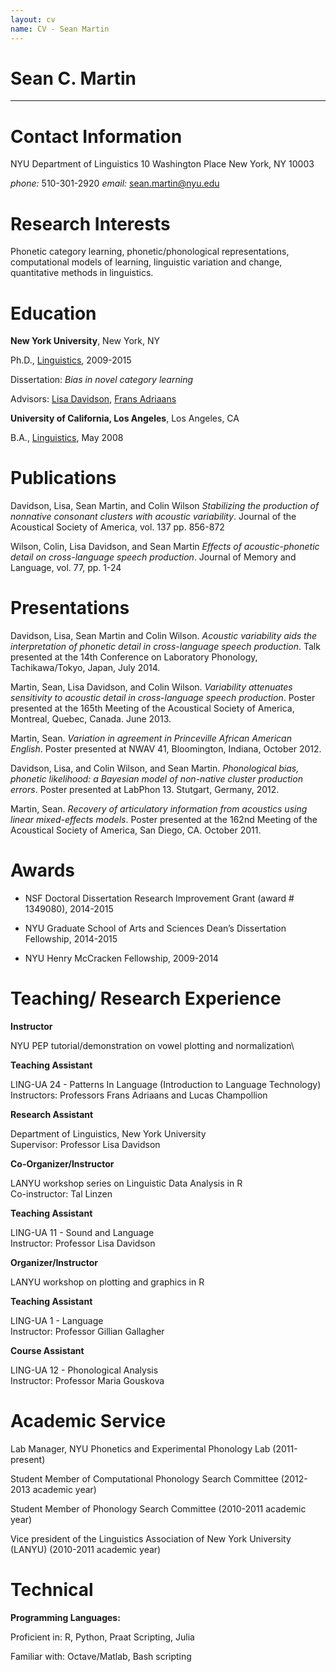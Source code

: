 ```yaml
---
layout: cv
name: CV - Sean Martin
---
```


# Sean C. Martin
-----------------------------------------

Contact Information
===================

NYU Department of Linguistics
10 Washington Place
New York, NY 10003

*phone:* 510-301-2920
*email:* sean.martin@nyu.edu

Research Interests
==================

Phonetic category learning, phonetic/phonological representations,
computational models of learning, linguistic variation and change,
quantitative methods in linguistics.

Education
=========

**New York University**, New York, NY

Ph.D., [Linguistics](http://linguistics.as.nyu.edu/), 2009-2015

Dissertation: *Bias in novel category learning*

Advisors: [Lisa Davidson](https://wp.nyu.edu/lisa_davidson/), [Frans
Adriaans](https://files.nyu.edu/fa46/public/)

**University of California, Los Angeles**, Los Angeles, CA

B.A., [Linguistics](http://www.linguistics.ucla.edu/), May 2008

Publications
============

Davidson, Lisa, Sean Martin, and Colin Wilson *Stabilizing the
production of nonnative consonant clusters with acoustic variability*.
Journal of the Acoustical Society of America, vol. 137 pp. 856-872

Wilson, Colin, Lisa Davidson, and Sean Martin *Effects of
acoustic-phonetic detail on cross-language speech production*.
Journal of Memory and Language, vol. 77, pp. 1-24

Presentations
=============

Davidson, Lisa, Sean Martin and Colin Wilson. *Acoustic variability aids
the interpretation of phonetic detail in cross-language speech
production*.
Talk presented at the 14th Conference on Laboratory Phonology,
Tachikawa/Tokyo, Japan, July 2014.

Martin, Sean, Lisa Davidson, and Colin Wilson. *Variability attenuates
sensitivity to acoustic detail in cross-language speech production*.
Poster presented at the 165th Meeting of the Acoustical Society of
America, Montreal, Quebec, Canada. June 2013.

Martin, Sean. *Variation in agreement in Princeville African American
English*.
Poster presented at NWAV 41, Bloomington, Indiana, October 2012.

Davidson, Lisa, and Colin Wilson, and Sean Martin. *Phonological bias,
phonetic likelihood: a Bayesian model of non-native cluster production
errors*.
Poster presented at LabPhon 13. Stutgart, Germany, 2012.

Martin, Sean. *Recovery of articulatory information from acoustics using
linear mixed-effects models*.
Poster presented at the 162nd Meeting of the Acoustical Society of
America, San Diego, CA. October 2011.

Awards
======

-   NSF Doctoral Dissertation Research Improvement Grant (award \#
    1349080), 2014-2015

-   NYU Graduate School of Arts and Sciences Dean’s Dissertation
    Fellowship, 2014-2015

-   NYU Henry McCracken Fellowship, 2009-2014

Teaching/ Research Experience
=============================

**Instructor**

NYU PEP tutorial/demonstration on vowel plotting and normalization\

**Teaching Assistant**

LING-UA 24 - Patterns In Language (Introduction to Language Technology)\
Instructors: Professors Frans Adriaans and Lucas Champollion

**Research Assistant**

Department of Linguistics, New York University\
Supervisor: Professor Lisa Davidson

**Co-Organizer/Instructor**

LANYU workshop series on Linguistic Data Analysis in R\
Co-instructor: Tal Linzen

**Teaching Assistant**

LING-UA 11 - Sound and Language\
Instructor: Professor Lisa Davidson

**Organizer/Instructor**

LANYU workshop on plotting and graphics in R

**Teaching Assistant**

LING-UA 1 - Language\
Instructor: Professor Gillian Gallagher

**Course Assistant**

LING-UA 12 - Phonological Analysis\
Instructor: Professor Maria Gouskova

Academic Service
================

Lab Manager, NYU Phonetics and Experimental Phonology Lab (2011-present)

Student Member of Computational Phonology Search Committee (2012-2013
academic year)

Student Member of Phonology Search Committee (2010-2011 academic year)

Vice president of the Linguistics Association of New York University
(LANYU) (2010-2011 academic year)

Technical
=========

**Programming Languages:**

Proficient in: R, Python, Praat Scripting, Julia

Familiar with: Octave/Matlab, Bash scripting
